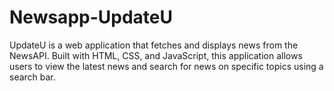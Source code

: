 # Newsapp-UpdateU
UpdateU is a web application that fetches and displays news from the NewsAPI. Built with HTML, CSS, and JavaScript, this application allows users to view the latest news and search for news on specific topics using a search bar.
